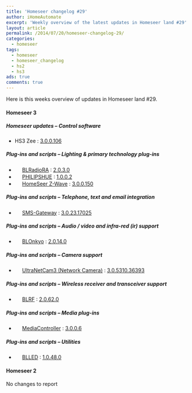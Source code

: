 ```yaml
---
title: 'Homeseer changelog #29'
author: iHomeAutomate
excerpt: 'Weekly overview of the latest updates in Homeseer land #29'
layout: article
permalink: /2014/07/20/homeseer-changelog-29/
categories:
  - homeseer
tags:
  - homeseer
  - homeseer_changelog
  - hs2
  - hs3
ads: true
comments: true  
---
```

Here is this weeks overview of updates in Homeseer land #29.

#### Homeseer 3

##### Homeseer updates &#8211; Control software

  * HS3 Zee : [3.0.0.106][1]

##### Plug-ins and scripts &#8211; Lighting & primary technology plug-ins

  * <img src="http://dl.dropbox.com/u/7088674/Homeseer3/BladeLogo.gif" width="16" height="16" /> [BLRadioRA][2] : [2.0.3.0][3]
  * <img src="http://downloads.smartercontrol.net/hs3plugins/hue72.png" width="16" height="16" /> [﻿PHILIPSHUE][4] : [1.0.0.2][5]
  * <img src="http://homeseer.com/updates3/icons/Plug-In.gif" width="16" height="16" /> [HomeSeer Z-Wave][6] : [3.0.0.150][7]

##### Plug-ins and scripts &#8211; Telephone, text and email integration

  * <img src=" http://www.highpeak.co.za/updates3/icons/SMS-Gateway.jpg" width="16" height="16" /> [SMS-Gateway][8] : [3.0.23.17025][9]

##### Plug-ins and scripts &#8211; Audio / video and infra-red (ir) support

  * <img src="http://dl.dropbox.com/u/7088674/Homeseer3/BladeLogo.gif" width="16" height="16" /> [BLOnkyo][10] : [2.0.14.0][11]

##### Plug-ins and scripts &#8211; Camera support 

  * <img src="http://www.automatedhomeonline.com/HomeSeer3/hspi_ultranetcam3.png" width="16" height="16" /> [UltraNetCam3 (Network Camera)][12] : [3.0.5310.36393][13]

##### Plug-ins and scripts &#8211; Wireless receiver and transceiver support

  * <img src="http://dl.dropbox.com/u/7088674/Homeseer3/BladeLogo.gif" width="16" height="16" /> [BLRF][14] : [2.0.62.0][15]

##### Plug-ins and scripts &#8211; Media plug-ins

  * <img src="http://homeseer.com/updates3/icons/dlna.png" width="16" height="16" /> [MediaController][16] : [3.0.0.6][17]

##### Plug-ins and scripts &#8211; Utilities

  * <img src="http://dl.dropbox.com/u/7088674/Homeseer3/BladeLogo.gif" width="16" height="16" /> [BLLED][18] : [1.0.48.0][19]

#### Homeseer 2

No changes to report

 [1]: http://www.homeseer.com/updates3/hslinux_zee_3_0_0_106.tar.gz "Download"
 [2]: http://dl.dropbox.com/u/7088674/Homeseer3/BLRadioRA/BLRadioRA.htm
 [3]: http://dl.dropbox.com/u/7088674/Homeseer3/BLRadioRA/BLRadioRA_2-0-3-0.zip "Download"
 [4]: http://downloads.smartercontrol.net/hs3plugins/hue.html
 [5]: http://downloads.smartercontrol.net/hs3plugins/HUE_1-0-0-2.zip "Download"
 [6]: http://homeseer.com/updates3/descriptions/Z-Wave.htm
 [7]: http://homeseer.com/updates3/HSPI_ZWave_3.0.0.150.zip "Download"
 [8]: http://www.highpeak.co.za/updates3/SMS-Gateway_INFO.html
 [9]: http://www.highpeak.co.za/updates3/SMS-Gateway_3.0.23.17025.ZIP "Download"
 [10]: http://dl.dropbox.com/u/7088674/Homeseer3/BLOnkyo/BLOnkyo.htm
 [11]: http://dl.dropbox.com/u/7088674/Homeseer3/BLOnkyo/BLOnkyo_2-0-14-0.zip "Download"
 [12]: http://www.automatedhomeonline.com/HomeSeer3/hspi_ultranetcam3.htm
 [13]: http://www.automatedhomeonline.com/HomeSeer3/HSPI_ULTRANETCAM3_3.0.5310.36393.zip "Download"
 [14]: http://dl.dropbox.com/u/7088674/Homeseer3/BLRF/BLRF.htm
 [15]: http://dl.dropbox.com/u/7088674/Homeseer3/BLRF/BLRF_2-0-62-0.zip "Download"
 [16]: http://board.homeseer.com/showthread.php?t=167644
 [17]: http://homeseer.com/updates3rd3/MediaControllerv3_0_0_6.zip "Download"
 [18]: http://dl.dropbox.com/u/7088674/Homeseer3/BLLED/BLLED.htm
 [19]: http://dl.dropbox.com/u/7088674/Homeseer3/BLLED/BLLED_1-0-48-0.zip "Download"
